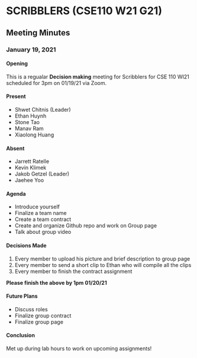 # SCRIBBLERS (CSE110 W21 G21)
## Meeting Minutes
### January 19, 2021

#### Opening

This is a regualar **Decision making** meeting for Scribblers for CSE 110 WI21 scheduled for 3pm on 01/19/21 via Zoom.

#### Present

 - Shwet Chitnis (Leader)
 - Ethan Huynh
 - Stone Tao
 - Manav Ram
 - Xiaolong Huang

#### Absent

 - Jarrett Ratelle
 - Kevin Klimek
 - Jakob Getzel (Leader)
 - Jaehee Yoo

#### Agenda

- Introduce yourself
- Finalize a team name
- Create a team contract
- Create and organize Github repo and work on Group page
- Talk about group video

#### Decisions Made

1. Every member to upload his picture and brief description to group page
2. Every member to send a short clip to Ethan who will compile all the clips
3. Every member to finish the contract assignment

**Please finish the above by 1pm 01/20/21**

#### Future Plans

- Discuss roles
- Finalize group contract
- Finalize group page

#### Conclusion

Met up during lab hours to work on upcoming assignments!
